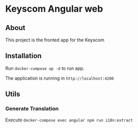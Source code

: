 # Keyscom Angular web

## About

This project is the fronted app for the Keyscom

## Installation

Run `docker-compose up -d` to run app.

The application is running in `http://localhost:4200`

## Utils

### Generate Translation

Execute `docker-compose exec angular npm run i18n:extract`
